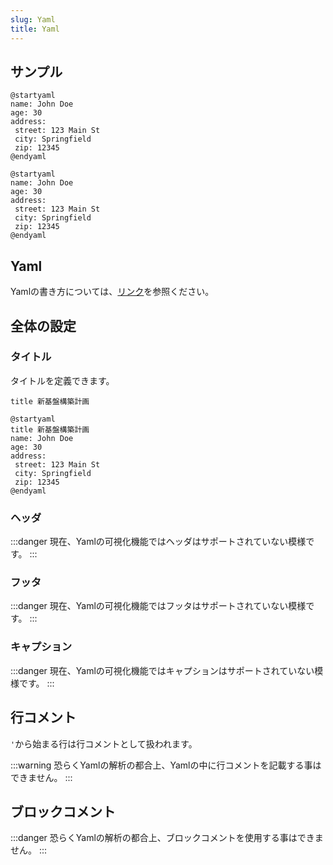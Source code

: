 ```yaml
---
slug: Yaml
title: Yaml
---
```


## サンプル

```
@startyaml
name: John Doe
age: 30
address:
 street: 123 Main St
 city: Springfield
 zip: 12345
@endyaml
```

```pumld
@startyaml
name: John Doe
age: 30
address:
 street: 123 Main St
 city: Springfield
 zip: 12345
@endyaml
```

## Yaml

Yamlの書き方については、[リンク](/docs/text/data/Yaml)を参照ください。

## 全体の設定

### タイトル

タイトルを定義できます。

```
title 新基盤構築計画
```

```pumld
@startyaml
title 新基盤構築計画
name: John Doe
age: 30
address:
 street: 123 Main St
 city: Springfield
 zip: 12345
@endyaml
```

### ヘッダ

:::danger
現在、Yamlの可視化機能ではヘッダはサポートされていない模様です。
:::

### フッタ

:::danger
現在、Yamlの可視化機能ではフッタはサポートされていない模様です。
:::

### キャプション

:::danger
現在、Yamlの可視化機能ではキャプションはサポートされていない模様です。
:::

## 行コメント

`'`から始まる行は行コメントとして扱われます。

:::warning
恐らくYamlの解析の都合上、Yamlの中に行コメントを記載する事はできません。
:::

## ブロックコメント

:::danger
恐らくYamlの解析の都合上、ブロックコメントを使用する事はできません。
:::
